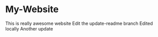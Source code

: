 # My-Website
This is really awesome website
Edit the update-readme branch
Edited locally
Another update

